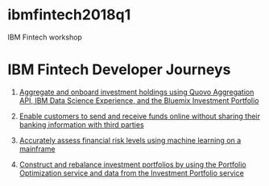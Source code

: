 # ibmfintech2018q1
IBM Fintech workshop


# IBM Fintech Developer Journeys


1. [Aggregate and onboard investment holdings using Quovo Aggregation API, IBM Data Science Experience, and the Bluemix Investment Portfolio](https://developer.ibm.com/code/patterns/integrate-a-financial-investment-portfolio/)

1. [Enable customers to send and receive funds online without sharing their banking information with third parties](https://developer.ibm.com/code/patterns/create-a-real-time-payments-app/)

1. [Accurately assess financial risk levels using machine learning on a mainframe](https://developer.ibm.com/code/patterns/apply-machine-learning-to-financial-risk-management/)

1. [Construct and rebalance investment portfolios by using the Portfolio Optimization service and data from the Investment Portfolio service](https://developer.ibm.com/code/patterns/construct-a-socially-responsible-investment-portfolio/)
